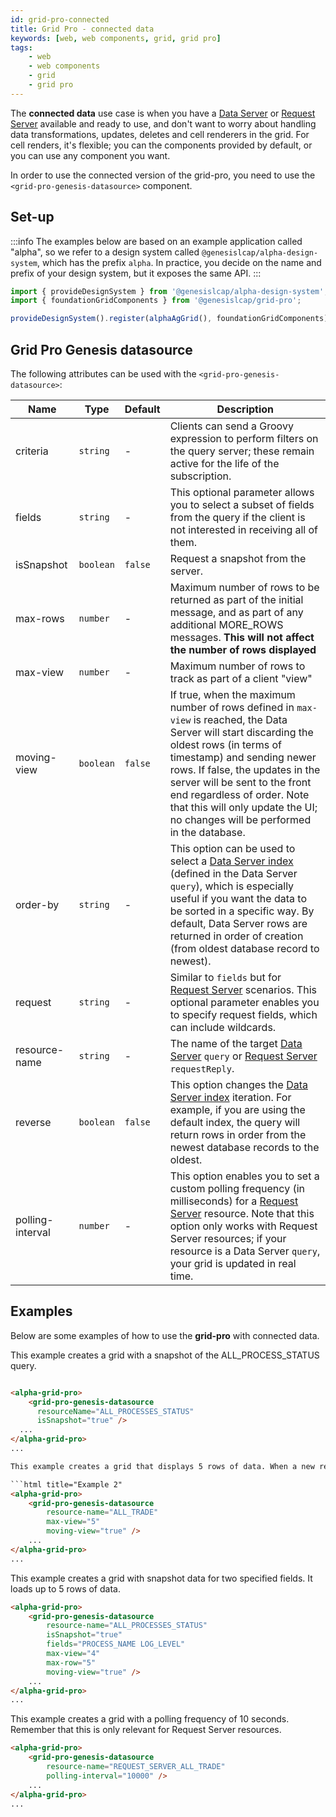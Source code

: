 ```yaml
---
id: grid-pro-connected
title: Grid Pro - connected data
keywords: [web, web components, grid, grid pro]
tags:
    - web
    - web components
    - grid
    - grid pro
---
```


The **connected data** use case is when you have a [Data Server](../../../../../server/data-server/introduction/) or [Request Server](../../../../../server/request-server/introduction/) available and ready to use, and don't want to worry about handling data transformations, updates, deletes and cell renderers in the grid. For cell renders, it's flexible; you can the components provided by default, or you can use any component you want.

In order to use the connected version of the grid-pro, you need to use the `<grid-pro-genesis-datasource>` component.

## Set-up

:::info
The examples below are based on an example application called "alpha", so we refer to a design system called `@genesislcap/alpha-design-system`, which has the prefix `alpha`. In practice, you decide on the name and prefix of your design system, but it exposes the same API.
:::

```ts
import { provideDesignSystem } from '@genesislcap/alpha-design-system';
import { foundationGridComponents } from '@genesislcap/grid-pro';

provideDesignSystem().register(alphaAgGrid(), foundationGridComponents);
```

## Grid Pro Genesis datasource

The following attributes can be used with the `<grid-pro-genesis-datasource>`: 

|Name|Type|Default|Description|
|----|----|-------|-----------|
|criteria|`string`| - |Clients can send a Groovy expression to perform filters on the query server; these remain active for the life of the subscription.|
|fields| `string` | - | This optional parameter allows you to select a subset of fields from the query if the client is not interested in receiving all of them. |
|isSnapshot| `boolean` | `false` | Request a snapshot from the server. |
|max-rows| `number` | - | Maximum number of rows to be returned as part of the initial message, and as part of any additional MORE_ROWS messages. **This will not affect the number of rows displayed**|
|max-view| `number` | - | Maximum number of rows to track as part of a client "view" |
|moving-view| `boolean` | `false` | If true, when the maximum number of rows defined in `max-view` is reached, the Data Server will start discarding the oldest rows (in terms of timestamp) and sending newer rows. If false, the updates in the server will be sent to the front end regardless of order. Note that this will only update the UI; no changes will be performed in the database.|
|order-by| `string` | - | This option can be used to select a [Data Server index](../../../../../database/data-types/index-entities/) (defined in the Data Server `query`), which is especially useful if you want the data to be sorted in a specific way. By default, Data Server rows are returned in order of creation (from oldest database record to newest).|
|request| `string` | - | Similar to `fields` but for [Request Server](../../../../../server/request-server/introduction/) scenarios. This optional parameter enables you to specify request fields, which can include wildcards.|
|resource-name| `string` | - | The name of the target [Data Server](../../../../../server/data-server/introduction/) `query` or [Request Server](../../../../../server/request-server/introduction/) `requestReply`. |
| reverse | `boolean` | `false` | This option changes the [Data Server index](../../../../../database/data-types/index-entities/) iteration. For example, if you are using the default index, the query will return rows in order from the newest database records to the oldest.|
| polling-interval | `number` | - | This option enables you to set a custom polling frequency (in milliseconds) for a [Request Server](../../../../../server/request-server/introduction/) resource. Note that this option only works with Request Server resources; if your resource is a Data Server `query`, your grid is updated in real time. |

## Examples

Below are some examples of how to use the **grid-pro** with connected data. 

This example creates a grid with a snapshot of the ALL_PROCESS_STATUS query.

```html title="Example 1"

<alpha-grid-pro>
    <grid-pro-genesis-datasource 
      resourceName="ALL_PROCESSES_STATUS" 
      isSnapshot="true" />
  ...
</alpha-grid-pro>
...

This example creates a grid that displays 5 rows of data. When a new record is added, the oldest record is removed from the display.

```html title="Example 2"
<alpha-grid-pro>
    <grid-pro-genesis-datasource 
        resource-name="ALL_TRADE"
        max-view="5"
        moving-view="true" />
    ...
</alpha-grid-pro>
...
```

This example creates a grid with snapshot data for two specified fields. It loads up to 5 rows of data.

```html title="Example 3"
<alpha-grid-pro>
    <grid-pro-genesis-datasource 
        resource-name="ALL_PROCESSES_STATUS" 
        isSnapshot="true" 
        fields="PROCESS_NAME LOG_LEVEL" 
        max-view="4"
        max-row="5"
        moving-view="true" />
    ...
</alpha-grid-pro>
...
```

This example creates a grid with a polling frequency of 10 seconds. Remember that this is only relevant for Request Server resources.

```html title="Example 4"
<alpha-grid-pro>
    <grid-pro-genesis-datasource 
        resource-name="REQUEST_SERVER_ALL_TRADE"
        polling-interval="10000" />
    ...
</alpha-grid-pro>
...
```

